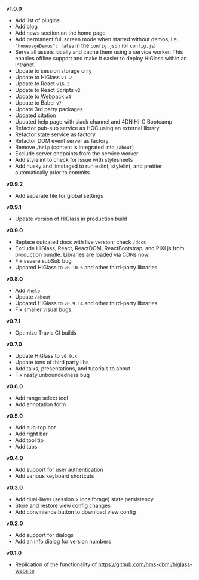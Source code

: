 **v1.0.0**

- Add list of plugins
- Add blog
- Add news section on the home page
- Add permanent full screen mode when started without demos, i.e., `"homepageDemos": false` in the `config.json` (or `config.js`)
- Serve all assets locally and cache them using a service worker. This enables offline support and make it easier to deploy HiGlass within an intranet.
- Update to session storage only
- Update to HiGlass `v1.2`
- Update to React `v16.5`
- Update to React Scripts `v2`
- Update to Webpack `v4`
- Update to Babel `v7`
- Update 3rd party packages
- Updated citation
- Updated help page with slack channel and 4DN Hi-C Bootcamp
- Refactor pub-sub service as HOC using an external library
- Refactor state service as factory
- Refactor DOM event server as factory
- Remove `/help` (content is integrated into `/about`)
- Exclude server endpoints from the service worker
- Add stylelint to check for issue with stylesheets
- Add husky and lintstaged to run eslint, stylelint, and prettier automatically prior to commits

**v0.9.2**

- Add separate file for global settings

**v0.9.1**

- Update version of HiGlass in production build

**v0.9.0**

- Replace outdated docs with live version; check `/docs`
- Exclude HiGlass, React, ReactDOM, ReactBootstrap, and PIXI.js from production bundle. Libraries are loaded via CDNs now.
- Fix severe subSub bug
- Updated HiGlass to `v0.10.6` and other third-party libraries

**v0.8.0**

- Add `/help`
- Update `/about`
- Updated HiGlass to `v0.9.14` and other third-party libraries
- Fix smaller visual bugs

**v0.7.1**

- Optimize Travis CI builds

**v0.7.0**

- Update HiGlass to `v0.9.x`
- Update tons of third party libs
- Add talks, presentations, and tutorials to about
- Fix nasty unboundedness bug

**v0.6.0**

- Add range select tool
- Add annotation form

**v0.5.0**

- Add sub-top bar
- Add right bar
- Add tool tip
- Add tabs

**v0.4.0**

- Add support for user authentication
- Add various keyboard shortcuts

**v0.3.0**

- Add dual-layer (session > localforage) state persistency
- Store and restore view config changes
- Add convinience button to download view config

**v0.2.0**

- Add support for dialogs
- Add an info dialog for version numbers

**v0.1.0**

- Replication of the functionality of https://github.com/hms-dbmi/higlass-website
